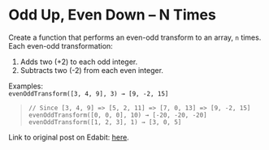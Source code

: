 # Odd Up, Even Down – N Times

Create a function that performs an even-odd transform to an array, `n` times. Each even-odd transformation:

1. Adds two (+2) to each odd integer.
2. Subtracts two (-2) from each even integer.

Examples:  
`evenOddTransform([3, 4, 9], 3) → [9, -2, 15]`

> `// Since [3, 4, 9] => [5, 2, 11] => [7, 0, 13] => [9, -2, 15]`  
> `evenOddTransform([0, 0, 0], 10) → [-20, -20, -20]`  
> `evenOddTransform([1, 2, 3], 1) → [3, 0, 5]`

Link to original post on Edabit: [here](https://edabit.com/challenge/4YSyNPFzJfodySCSa).
